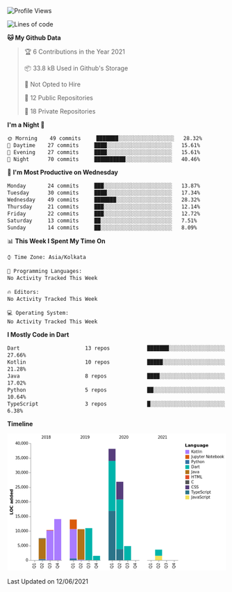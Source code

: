 <!--START_SECTION:waka-->
![Profile Views](http://img.shields.io/badge/Profile%20Views-2-blue)

![Lines of code](https://img.shields.io/badge/From%20Hello%20World%20I%27ve%20Written-142140%20lines%20of%20code-blue)

**🐱 My Github Data** 

> 🏆 6 Contributions in the Year 2021
 > 
> 📦 33.8 kB Used in Github's Storage 
 > 
> 🚫 Not Opted to Hire
 > 
> 📜 12 Public Repositories 
 > 
> 🔑 18 Private Repositories  
 > 
**I'm a Night 🦉** 

```text
🌞 Morning    49 commits     ███████░░░░░░░░░░░░░░░░░░   28.32% 
🌆 Daytime    27 commits     ████░░░░░░░░░░░░░░░░░░░░░   15.61% 
🌃 Evening    27 commits     ████░░░░░░░░░░░░░░░░░░░░░   15.61% 
🌙 Night      70 commits     ██████████░░░░░░░░░░░░░░░   40.46%

```
📅 **I'm Most Productive on Wednesday** 

```text
Monday       24 commits     ███░░░░░░░░░░░░░░░░░░░░░░   13.87% 
Tuesday      30 commits     ████░░░░░░░░░░░░░░░░░░░░░   17.34% 
Wednesday    49 commits     ███████░░░░░░░░░░░░░░░░░░   28.32% 
Thursday     21 commits     ███░░░░░░░░░░░░░░░░░░░░░░   12.14% 
Friday       22 commits     ███░░░░░░░░░░░░░░░░░░░░░░   12.72% 
Saturday     13 commits     ██░░░░░░░░░░░░░░░░░░░░░░░   7.51% 
Sunday       14 commits     ██░░░░░░░░░░░░░░░░░░░░░░░   8.09%

```


📊 **This Week I Spent My Time On** 

```text
⌚︎ Time Zone: Asia/Kolkata

💬 Programming Languages: 
No Activity Tracked This Week

🔥 Editors: 
No Activity Tracked This Week

💻 Operating System: 
No Activity Tracked This Week

```

**I Mostly Code in Dart** 

```text
Dart                     13 repos            ███████░░░░░░░░░░░░░░░░░░   27.66% 
Kotlin                   10 repos            █████░░░░░░░░░░░░░░░░░░░░   21.28% 
Java                     8 repos             ████░░░░░░░░░░░░░░░░░░░░░   17.02% 
Python                   5 repos             ██░░░░░░░░░░░░░░░░░░░░░░░   10.64% 
TypeScript               3 repos             █░░░░░░░░░░░░░░░░░░░░░░░░   6.38%

```


**Timeline**

![Chart not found](https://raw.githubusercontent.com/prabhatdev/prabhatdev/master/charts/bar_graph.png) 


 Last Updated on 12/06/2021
<!--END_SECTION:waka-->

